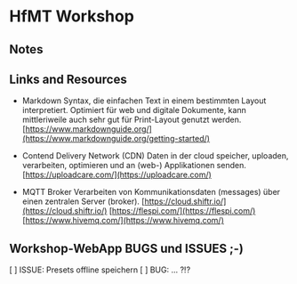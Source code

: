 # HfMT Workshop

## Notes

## Links and Resources

- Markdown
Syntax, die einfachen Text in einem bestimmten Layout interpretiert. Optimiert für web und digitale Dokumente, kann mittleriweile auch sehr gut für Print-Layout genutzt werden.
[https://www.markdownguide.org/](https://www.markdownguide.org/getting-started/)


- Contend Delivery Network (CDN)
Daten in der cloud speicher, uploaden, verarbeiten, optimieren und an (web-) Applikationen senden.
[https://uploadcare.com/](https://uploadcare.com/)

- MQTT Broker
Verarbeiten von Kommunikationsdaten (messages) über einen zentralen Server (broker).
[https://cloud.shiftr.io/](https://cloud.shiftr.io/)
[https://flespi.com/](https://flespi.com/)
[https://www.hivemq.com/](https://www.hivemq.com/)



## Workshop-WebApp BUGS und ISSUES ;-)
[ ] ISSUE: Presets offline speichern
[ ] BUG: ... ?!?